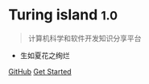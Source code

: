 <!-- _coverpage.md -->

<!-- ![logo](_media/icon.svg) -->

# Turing island <small>1.0</small>

> 计算机科学和软件开发知识分享平台

- 生如夏花之绚烂

[GitHub](https://github.com/docsifyjs/docsify/)
[Get Started](#docsify)